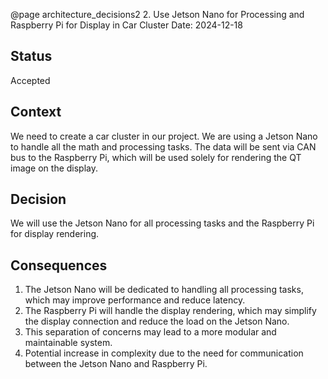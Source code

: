 @page architecture_decisions2 2. Use Jetson Nano for Processing and Raspberry Pi for Display in Car Cluster
Date: 2024-12-18

## Status

Accepted

## Context

We need to create a car cluster in our project. We are using a Jetson Nano to handle all the math and processing tasks. The data will be sent via CAN bus to the Raspberry Pi, which will be used solely for rendering the QT image on the display.

## Decision

We will use the Jetson Nano for all processing tasks and the Raspberry Pi for display rendering.

## Consequences

1. The Jetson Nano will be dedicated to handling all processing tasks, which may improve performance and reduce latency.
2. The Raspberry Pi will handle the display rendering, which may simplify the display connection and reduce the load on the Jetson Nano.
3. This separation of concerns may lead to a more modular and maintainable system.
4. Potential increase in complexity due to the need for communication between the Jetson Nano and Raspberry Pi.